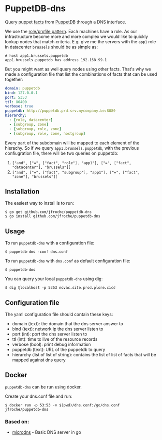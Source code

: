 # PuppetDB-dns

Query puppet [facts](https://docs.puppet.com/facter) from [PuppetDB](https://docs.puppet.com/puppetdb/)
through a DNS interface.

We use the [role/profile pattern](https://docs.puppet.com/pe/2016.4/r_n_p_intro.html). Each machines have a role.
As our infrastructure become more and more complex we would like to quickly lookup nodes that match criteria.
E.g. give me the servers with the `app1` role in datacenter `brussels` should be as simple as:

```
# host app1.brussels.puppetdb
app1.brussels.puppetdb has address 192.168.99.1
```

But you might want as well query nodes using other facts. That's why we made a configuration file that list the combinations
of facts that can be used together:

```yaml
domain: puppetdb
bind: 127.0.0.1
port: 5353
ttl: 86400
verbose: true
puppetdb: http://puppetdb.prd.srv.mycompany.be:8080
hierarchy:
  - [role, datacenter]
  - [subgroup, zone]
  - [subgroup, role, zone]
  - [subgroup, role, zone, hostgroup]
```

Every part of the subdomain will be mapped to each element of the hierachy. So if we query `app1.brussels.puppetdb`, with the previous confiugration file, there will be two queries on puppetdb:

 1. `["and", ["=", ["fact", "role"], "app1"], ["=", ["fact", "datacenter"], "brussels"]]`
 2. `["and", ["=", ["fact", "subgroup"], "app1"], ["=", ["fact", "zone"], "brussels"]]`

## Installation

The easiest way to install is to run:

```shell
$ go get github.com/jfroche/puppetdb-dns
$ go install github.com/jfroche/puppetdb-dns
```

## Usage

To run `puppetdb-dns` with a configuration file:

```shell
$ puppetdb-dns -conf dns.conf
```

To run `puppetdb-dns` with `dns.conf` as default configuration file:

```shell
$ puppetdb-dns
```

You can query your local `puppetdb-dns` using dig:

```shell
$ dig @localhost -p 5353 novac.site.prod.plone.cicd
```

## Configuration file

The yaml configuration file should contain these keys:

 - domain (text): the domain that the dns server answer to
 - bind (text): network ip the dns server listen to
 - port (int): port the dns server listen to
 - ttl (int): time to live of the resource records
 - verbose (bool): print debug information
 - puppetdb (text): URL of the puppetdb to query
 - hierarchy (list of list of string): contains the list of list of facts that will be mapped against dns query

## Docker

`puppetdb-dns` can be run using docker.

Create your dns.conf file and run:

```shell
$ docker run -p 53:53 -v $(pwd)/dns.conf:/go/dns.conf jfroche/puppetdb-dns
```

### Based on:

 * [microdns](https://github.com/fffaraz/microdns.git) - Basic DNS server in go
